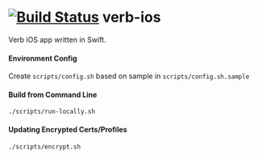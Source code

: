 [![Build Status](https://travis-ci.org/JonathanPorta/verb-ios.svg?branch=travis-integration)](https://travis-ci.org/JonathanPorta/verb-ios)
verb-ios
========
Verb iOS app written in Swift.

#### Environment Config
Create `scripts/config.sh` based on sample in `scripts/config.sh.sample`

#### Build from Command Line
`./scripts/run-locally.sh`

#### Updating Encrypted Certs/Profiles
`./scripts/encrypt.sh`

